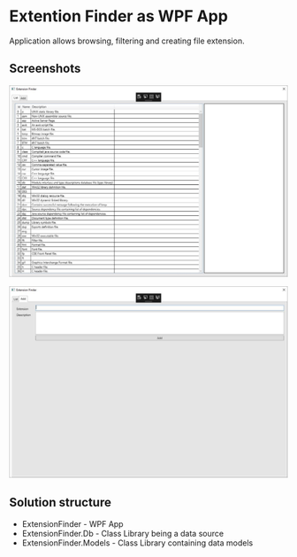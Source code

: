 # Extention Finder as WPF App

Application allows browsing, filtering and creating file extension.

## Screenshots

![](./README/Screen-List.jpg)

![](./README/Screen-Add.jpg)

## Solution structure

 - ExtensionFinder - WPF App
 - ExtensionFinder.Db - Class Library being a data source
 - ExtensionFinder.Models - Class Library containing data models

